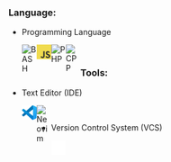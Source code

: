 ### Language:

- Programming Language

  <a href="https://www.gnu.org/software/bash">
    <img align="left" alt="BASH" width="26px" src="https://upload.wikimedia.org/wikipedia/commons/8/82/Gnu-bash-logo.svg" />
  </a>

  <a href="https://www.javascript.com">
    <img align="left" alt="Javascript" width="26px" src="https://raw.githubusercontent.com/github/explore/80688e429a7d4ef2fca1e82350fe8e3517d3494d/topics/javascript/javascript.png" />
  </a>

  <a href="https://www.php.net">
    <img align="left" alt="PHP" width="26px" src="https://www.php.net/images/logos/new-php-logo.svg" />
  </a>

  <a href="https://isocpp.org">
    <img align="left" alt="CPP" width="26px" src="https://upload.wikimedia.org/wikipedia/commons/1/18/ISO_C%2B%2B_Logo.svg" />
  </a>

<br>

### Tools:

- Text Editor (IDE)
  
  <a href="https://code.visualstudio.com">
    <img align="left" alt="Visual Studio Code" width="26px" src="https://raw.githubusercontent.com/github/explore/80688e429a7d4ef2fca1e82350fe8e3517d3494d/topics/visual-studio-code/visual-studio-code.png" />
  </a>

  <a href="neovim.io">
    <img align="left"alt="Neovim" width="26px" src="https://www.vectorlogo.zone/logos/neovimio/neovimio-icon.svg" />
  </a>

<br>

- Version Control System (VCS)

  <a href="https://git-scm.com/" target="_blank">
    <img align="left" alt="Git" width="26px" src="https://github.com/Aakarsh-B/trying-repos/blob/master/github.svg"/>
  </a>
